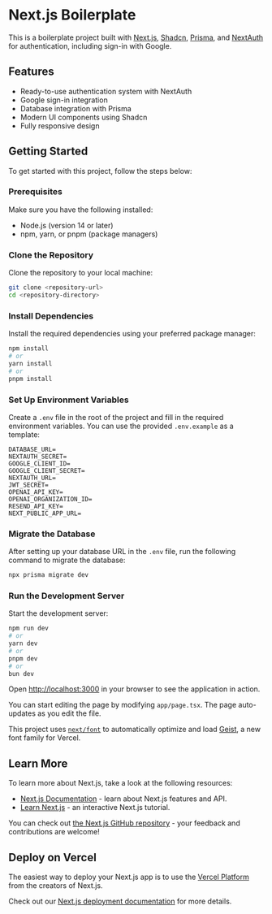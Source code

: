 # Next.js Boilerplate

This is a boilerplate project built with [Next.js](https://nextjs.org), [Shadcn](https://ui.shadcn.com), [Prisma](https://www.prisma.io/), and [NextAuth](https://next-auth.js.org/) for authentication, including sign-in with Google.

## Features

- Ready-to-use authentication system with NextAuth
- Google sign-in integration
- Database integration with Prisma
- Modern UI components using Shadcn
- Fully responsive design

## Getting Started

To get started with this project, follow the steps below:

### Prerequisites

Make sure you have the following installed:

- Node.js (version 14 or later)
- npm, yarn, or pnpm (package managers)

### Clone the Repository

Clone the repository to your local machine:

```bash
git clone <repository-url>
cd <repository-directory>
```

### Install Dependencies

Install the required dependencies using your preferred package manager:

```bash
npm install
# or
yarn install
# or
pnpm install
```

### Set Up Environment Variables

Create a `.env` file in the root of the project and fill in the required environment variables. You can use the provided `.env.example` as a template:

```
DATABASE_URL=
NEXTAUTH_SECRET=
GOOGLE_CLIENT_ID=
GOOGLE_CLIENT_SECRET=
NEXTAUTH_URL=
JWT_SECRET=
OPENAI_API_KEY=
OPENAI_ORGANIZATION_ID=
RESEND_API_KEY=
NEXT_PUBLIC_APP_URL=
```

### Migrate the Database

After setting up your database URL in the `.env` file, run the following command to migrate the database:

```bash
npx prisma migrate dev
```

### Run the Development Server

Start the development server:

```bash
npm run dev
# or
yarn dev
# or
pnpm dev
# or
bun dev
```

Open [http://localhost:3000](http://localhost:3000) in your browser to see the application in action.

You can start editing the page by modifying `app/page.tsx`. The page auto-updates as you edit the file.

This project uses [`next/font`](https://nextjs.org/docs/app/building-your-application/optimizing/fonts) to automatically optimize and load [Geist](https://vercel.com/font), a new font family for Vercel.

## Learn More

To learn more about Next.js, take a look at the following resources:

- [Next.js Documentation](https://nextjs.org/docs) - learn about Next.js features and API.
- [Learn Next.js](https://nextjs.org/learn) - an interactive Next.js tutorial.

You can check out [the Next.js GitHub repository](https://github.com/vercel/next.js) - your feedback and contributions are welcome!

## Deploy on Vercel

The easiest way to deploy your Next.js app is to use the [Vercel Platform](https://vercel.com/new?utm_medium=default-template&filter=next.js&utm_source=create-next-app&utm_campaign=create-next-app-readme) from the creators of Next.js.

Check out our [Next.js deployment documentation](https://nextjs.org/docs/app/building-your-application/deploying) for more details.
